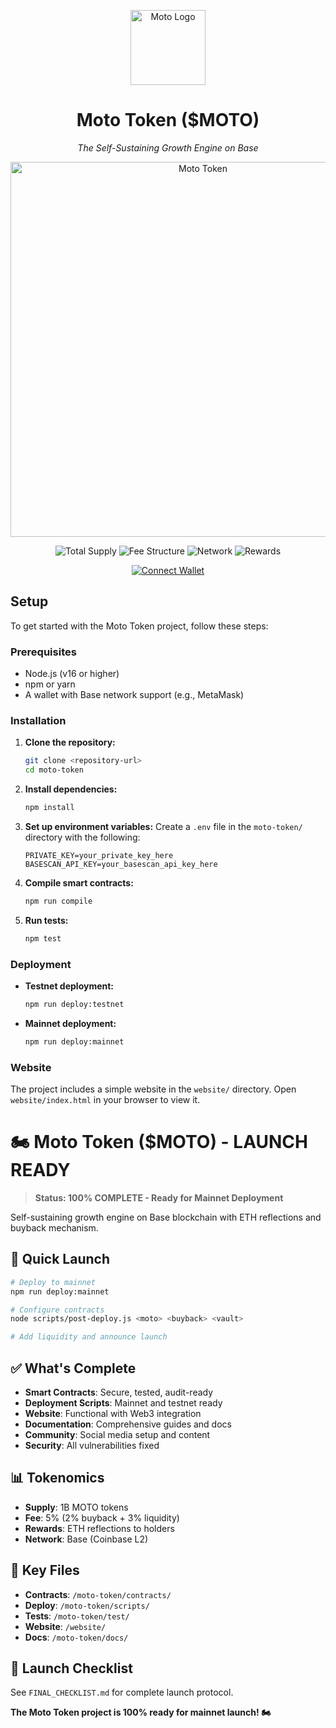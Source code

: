<p align="center">
  <img src="https://qgmvsvq5fn67imzt.public.blob.vercel-storage.com/logo-bulat/%24moto.png" alt="Moto Logo" width="120"/>
</p>

<h1 align="center">Moto Token ($MOTO)</h1>
<p align="center"><em>The Self-Sustaining Growth Engine on Base</em></p>

<p align="center">
  <img src="https://qgmvsvq5fn67imzt.public.blob.vercel-storage.com/moto-token.png" alt="Moto Token" width="600"/>
</p>

<p align="center">
  <img src="https://img.shields.io/badge/Total%20Supply-1B%20MOTO-blue" alt="Total Supply"/>
  <img src="https://img.shields.io/badge/Fee%20Structure-5%25%20%282%25%20Buyback%20%2B%203%25%20Liquidity%29-orange" alt="Fee Structure"/>
  <img src="https://img.shields.io/badge/Network-Base-blueviolet" alt="Network"/>
  <img src="https://img.shields.io/badge/Rewards-ETH%20Reflections-yellow" alt="Rewards"/>
</p>


<p align="center">
  <a href="#"><img src="https://img.shields.io/badge/Connect-MetaMask-blue" alt="Connect Wallet"/></a>
</p>

## Setup

To get started with the Moto Token project, follow these steps:

### Prerequisites
- Node.js (v16 or higher)
- npm or yarn
- A wallet with Base network support (e.g., MetaMask)

### Installation

1. **Clone the repository:**
   ```bash
   git clone <repository-url>
   cd moto-token
   ```

2. **Install dependencies:**
   ```bash
   npm install
   ```

3. **Set up environment variables:**
   Create a `.env` file in the `moto-token/` directory with the following:
   ```env
   PRIVATE_KEY=your_private_key_here
   BASESCAN_API_KEY=your_basescan_api_key_here
   ```

4. **Compile smart contracts:**
   ```bash
   npm run compile
   ```

5. **Run tests:**
   ```bash
   npm test
   ```

### Deployment

- **Testnet deployment:**
  ```bash
  npm run deploy:testnet
  ```

- **Mainnet deployment:**
  ```bash
  npm run deploy:mainnet
  ```

### Website

The project includes a simple website in the `website/` directory. Open `website/index.html` in your browser to view it.

# 🏍️ Moto Token ($MOTO) - LAUNCH READY

> **Status: 100% COMPLETE - Ready for Mainnet Deployment**

Self-sustaining growth engine on Base blockchain with ETH reflections and buyback mechanism.

## 🚀 Quick Launch

```bash
# Deploy to mainnet
npm run deploy:mainnet

# Configure contracts  
node scripts/post-deploy.js <moto> <buyback> <vault>

# Add liquidity and announce launch
```

## ✅ What's Complete

- **Smart Contracts**: Secure, tested, audit-ready
- **Deployment Scripts**: Mainnet and testnet ready
- **Website**: Functional with Web3 integration
- **Documentation**: Comprehensive guides and docs
- **Community**: Social media setup and content
- **Security**: All vulnerabilities fixed

## 📊 Tokenomics

- **Supply**: 1B MOTO tokens
- **Fee**: 5% (2% buyback + 3% liquidity)
- **Rewards**: ETH reflections to holders
- **Network**: Base (Coinbase L2)

## 🔗 Key Files

- **Contracts**: `/moto-token/contracts/`
- **Deploy**: `/moto-token/scripts/`
- **Tests**: `/moto-token/test/`
- **Website**: `/website/`
- **Docs**: `/moto-token/docs/`

## 🎯 Launch Checklist

See `FINAL_CHECKLIST.md` for complete launch protocol.

**The Moto Token project is 100% ready for mainnet launch! 🏍️**